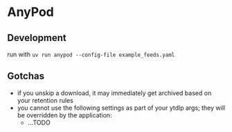 # AnyPod

## Development

run with `uv run anypod --config-file example_feeds.yaml`

## Gotchas

- if you unskip a download, it may immediately get archived based on your retention rules
- you cannot use the following settings as part of your ytdlp args; they will be overridden by the application:
  - ...TODO